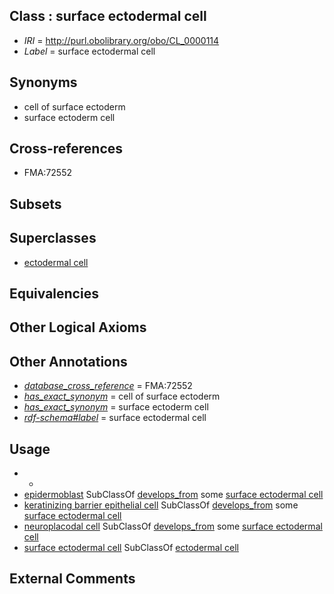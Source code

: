 
## Class : surface ectodermal cell

 * *IRI* = http://purl.obolibrary.org/obo/CL_0000114
 * *Label* = surface ectodermal cell

## Synonyms

 * cell of surface ectoderm
 * surface ectoderm cell

## Cross-references

 * FMA:72552

## Subsets


## Superclasses

 * [ectodermal cell](../../CL/21/CL_0000221.md)

## Equivalencies


## Other Logical Axioms


## Other Annotations

 * *[database_cross_reference](../../ef/oboInOwl#hasDbXref.md)* = FMA:72552
 * *[has_exact_synonym](../../ym/oboInOwl#hasExactSynonym.md)* = cell of surface ectoderm
 * *[has_exact_synonym](../../ym/oboInOwl#hasExactSynonym.md)* = surface ectoderm cell
 * *[rdf-schema#label](../../el/rdf-schema#label.md)* = surface ectodermal cell

## Usage

 * -
 * [epidermoblast](../../CL/64/CL_0000464.md) SubClassOf [develops_from](../../RO/02/RO_0002202.md) some [surface ectodermal cell](../../CL/14/CL_0000114.md)
 * [keratinizing barrier epithelial cell](../../CL/37/CL_0000237.md) SubClassOf [develops_from](../../RO/02/RO_0002202.md) some [surface ectodermal cell](../../CL/14/CL_0000114.md)
 * [neuroplacodal cell](../../CL/32/CL_0000032.md) SubClassOf [develops_from](../../RO/02/RO_0002202.md) some [surface ectodermal cell](../../CL/14/CL_0000114.md)
 * [surface ectodermal cell](../../CL/14/CL_0000114.md) SubClassOf [ectodermal cell](../../CL/21/CL_0000221.md)

## External Comments

